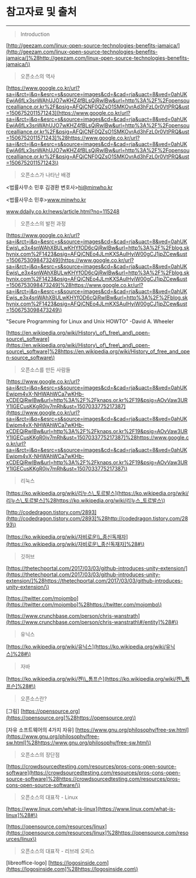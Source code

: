 # 참고자료 및 출처

---

> Introduction

[http://geezam.com/linux-open-source-technologies-benefits-jamaica/](http://geezam.com/linux-open-source-technologies-benefits-jamaica/]%28http://geezam.com/linux-open-source-technologies-benefits-jamaica/\)

> 오픈소스의 역사

[https://www.google.co.kr/url?sa=i&rct=j&q=&esrc=s&source=images&cd=&cad=rja&uact=8&ved=0ahUKEwjA6fLx3snWAhUJO7wKHZ4fBLsQjRwIBw&url=http%3A%2F%2Fopensourcealliance.or.kr%2F&psig=AFQjCNF0QZsO1SMKOvrAd3hFzL0r0VtPRQ&ust=1506752011571243](https://www.google.co.kr/url?sa=i&rct=j&q=&esrc=s&source=images&cd=&cad=rja&uact=8&ved=0ahUKEwjA6fLx3snWAhUJO7wKHZ4fBLsQjRwIBw&url=http%3A%2F%2Fopensourcealliance.or.kr%2F&psig=AFQjCNF0QZsO1SMKOvrAd3hFzL0r0VtPRQ&ust=1506752011571243]%28https://www.google.co.kr/url?sa=i&rct=j&q=&esrc=s&source=images&cd=&cad=rja&uact=8&ved=0ahUKEwjA6fLx3snWAhUJO7wKHZ4fBLsQjRwIBw&url=http%3A%2F%2Fopensourcealliance.or.kr%2F&psig=AFQjCNF0QZsO1SMKOvrAd3hFzL0r0VtPRQ&ust=1506752011571243\)

> 오픈소스가 나타난 배경

&lt;법률사무소 민후 김경환 변호사&gt;hi@minwho.kr

&lt;법률사무소 민후&gt;www.minwho.kr

www.ddaily.co.kr/news/article.html?no=115248

> 오픈소스의 발전 과정

[https://www.google.co.kr/url?sa=i&rct=j&q=&esrc=s&source=images&cd=&cad=rja&uact=8&ved=0ahUKEwjs\_e3x4snWAhXBULwKHYfOD6cQjRwIBw&url=http%3A%2F%2Fblog.skhynix.com%2F1423&psig=AFQjCNEo4JLmKXSAuIHyiW00gCJ1jpZCew&ust=1506753098473249](https://www.google.co.kr/url?sa=i&rct=j&q=&esrc=s&source=images&cd=&cad=rja&uact=8&ved=0ahUKEwjs\_e3x4snWAhXBULwKHYfOD6cQjRwIBw&url=http%3A%2F%2Fblog.skhynix.com%2F1423&psig=AFQjCNEo4JLmKXSAuIHyiW00gCJ1jpZCew&ust=1506753098473249]%28https://www.google.co.kr/url?sa=i&rct=j&q=&esrc=s&source=images&cd=&cad=rja&uact=8&ved=0ahUKEwjs_e3x4snWAhXBULwKHYfOD6cQjRwIBw&url=http%3A%2F%2Fblog.skhynix.com%2F1423&psig=AFQjCNEo4JLmKXSAuIHyiW00gCJ1jpZCew&ust=1506753098473249\)

"Secure Programming for Linux and Unix HOWTO" -David A. Wheeler

[https://en.wikipedia.org/wiki/History\_of\_free\_and\_open-source\_software](https://en.wikipedia.org/wiki/History\_of\_free\_and\_open-source\_software]%28https://en.wikipedia.org/wiki/History_of_free_and_open-source_software\)

> 오픈소스를 만든 사람들

[https://www.google.co.kr/url?sa=i&rct=j&q=&esrc=s&source=images&cd=&cad=rja&uact=8&ved=0ahUKEwipm4vX-NHWAhWCa7wKHb-xCDEQjRwIBw&url=http%3A%2F%2Fknaps.or.kr%2F19&psig=AOvVaw3URY1lGECusKKgR0jv7mRh&ust=1507033775217387](https://www.google.co.kr/url?sa=i&rct=j&q=&esrc=s&source=images&cd=&cad=rja&uact=8&ved=0ahUKEwipm4vX-NHWAhWCa7wKHb-xCDEQjRwIBw&url=http%3A%2F%2Fknaps.or.kr%2F19&psig=AOvVaw3URY1lGECusKKgR0jv7mRh&ust=1507033775217387]%28https://www.google.co.kr/url?sa=i&rct=j&q=&esrc=s&source=images&cd=&cad=rja&uact=8&ved=0ahUKEwipm4vX-NHWAhWCa7wKHb-xCDEQjRwIBw&url=http%3A%2F%2Fknaps.or.kr%2F19&psig=AOvVaw3URY1lGECusKKgR0jv7mRh&ust=1507033775217387\)

> 리눅스

[https://ko.wikipedia.org/wiki/리누스\_토르발스](https://ko.wikipedia.org/wiki/리누스\_토르발스]%28https://ko.wikipedia.org/wiki/리누스_토르발스\)

[http://codedragon.tistory.com/2893](http://codedragon.tistory.com/2893]%28http://codedragon.tistory.com/2893\)

[https://ko.wikipedia.org/wiki/자비로운\\_종신독재자](https://ko.wikipedia.org/wiki/자비로운\_종신독재자]%28#\)

> 깃허브

[https://thetechportal.com/2017/03/03/github-introduces-unity-extension/](https://thetechportal.com/2017/03/03/github-introduces-unity-extension/]%28https://thetechportal.com/2017/03/03/github-introduces-unity-extension/\)

[https://twitter.com/mojombo](https://twitter.com/mojombo]%28https://twitter.com/mojombo\)

[https://www.crunchbase.com/person/chris-wanstrath](https://www.crunchbase.com/person/chris-wanstrath\#/entity]%28#\)

> 유닉스

[https://ko.wikipedia.org/wiki/유닉스](https://ko.wikipedia.org/wiki/유닉스]%28#\)

> 자바

[https://ko.wikipedia.org/wiki/켄\\_톰프슨](https://ko.wikipedia.org/wiki/켄\_톰프슨]%28#\)

> 오픈소스란?

\[그림\] [https://opensource.org](https://opensource.org]%28https://opensource.org\)

\[자유 소프트웨어의 4가지 자유\] [https://www.gnu.org/philosophy/free-sw.html](https://www.gnu.org/philosophy/free-sw.html]%28https://www.gnu.org/philosophy/free-sw.html\)

> 오픈소스의 장단점

[https://crowdsourcedtesting.com/resources/pros-cons-open-source-software](https://crowdsourcedtesting.com/resources/pros-cons-open-source-software]%28https://crowdsourcedtesting.com/resources/pros-cons-open-source-software/\)

> 오픈소스의 대표작 - Linux

[https://www.linux.com/what-is-linux](https://www.linux.com/what-is-linux]%28#\)

[https://opensource.com/resources/linux](https://opensource.com/resources/linux]%28https://opensource.com/resources/linux\)

> 오픈소스의 대표작 - 리브레 오피스

\[libreoffice-logo\] [https://logosinside.com](https://logosinside.com]%28https://logosinside.com\)

